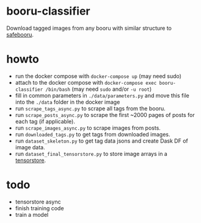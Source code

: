 # booru-classifier
Download tagged images from any booru with similar structure to [safebooru](https://safebooru.org/).

# howto
- run the docker compose with ```docker-compose up``` (may need sudo)
- attach to the docker compose with ```docker-compose exec booru-classifier /bin/bash``` (may need ```sudo``` and/or ```-u root```)
- fill in common parameters in ```./data/parameters.py``` and move this file into the ```./data``` folder in the docker image
- run ```scrape_tags_async.py``` to scrape all tags from the booru.
- run ```scrape_posts_async.py``` to scrape the first ~2000 pages of posts for each tag (if applicable).
- run ```scrape_images_async.py``` to scrape images from posts.
- run ```downloaded_tags.py``` to get tags from downloaded images.
- run ```dataset_skeleton.py``` to get tag data jsons and create Dask DF of image data.
- run ```dataset_final_tensorstore.py``` to store image arrays in a [tensorstore](https://google.github.io/tensorstore/).

# todo
- tensorstore async
- finish training code
- train a model

